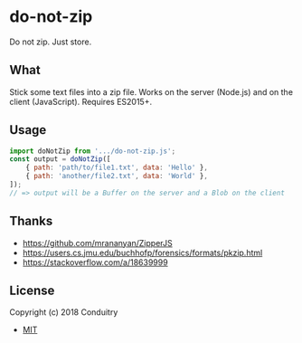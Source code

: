 # do-not-zip

Do not zip. Just store.

## What

Stick some text files into a zip file. Works on the server (Node.js) and on the client (JavaScript). Requires ES2015+.

## Usage

```javascript
import doNotZip from '.../do-not-zip.js';
const output = doNotZip([
	{ path: 'path/to/file1.txt', data: 'Hello' },
	{ path: 'another/file2.txt', data: 'World' },
]);
// => output will be a Buffer on the server and a Blob on the client
```

## Thanks

- https://github.com/mrananyan/ZipperJS
- https://users.cs.jmu.edu/buchhofp/forensics/formats/pkzip.html
- https://stackoverflow.com/a/18639999

## License

Copyright (c) 2018 Conduitry

- [MIT](LICENSE)
